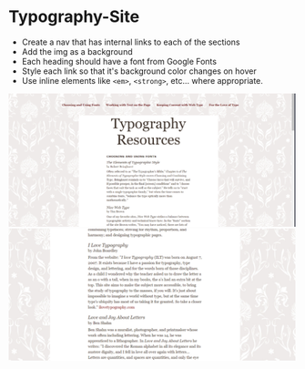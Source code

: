 # Typography-Site

- Create a nav that has internal links to each of the sections
- Add the img as a background
- Each heading should have a font from Google Fonts
- Style each link so that it's background color changes on hover
- Use inline elements like `<em>`, `<strong>`, etc... where appropriate.

![Ref-image-1](ref1.PNG)
![Ref-image-1](ref2.PNG)
